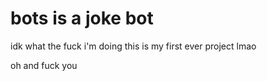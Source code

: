 # bots is a joke bot
idk what the fuck i'm doing
this is my first ever project lmao



























































oh and fuck you
